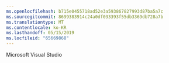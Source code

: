```yaml
---
ms.openlocfilehash: b715e0455718ad52e3a593867827993d87ba5a7c
ms.sourcegitcommit: 8699383914c24a0df033393f55db3369db728a7b
ms.translationtype: MT
ms.contentlocale: ko-KR
ms.lasthandoff: 05/15/2019
ms.locfileid: "65669868"
---
```

Microsoft Visual Studio
